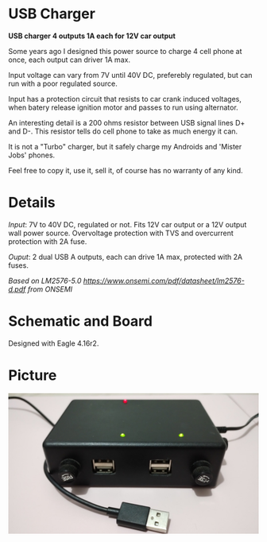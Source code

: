 # USB Charger 
**USB charger 4 outputs 1A each for 12V car output**

Some years ago I designed this power source to charge 4 cell phone at once, each output can driver 1A max.

Input voltage can vary from 7V until 40V DC, preferebly regulated, but can run with a poor regulated source. 

Input has a protection circuit that resists to car crank induced voltages, when batery release ignition motor and passes to run using 
alternator.

An interesting detail is a 200 ohms resistor between USB signal lines D+ and D-. This resistor tells do cell phone to take as much energy it can.

It is not a "Turbo" charger, but it safely charge my Androids and 'Mister Jobs' phones.

Feel free to copy it, use it, sell it, of course has no warranty of any kind. 


# Details

_Input_: 7V to 40V DC, regulated or not. Fits 12V car output or a 12V output wall power source. Overvoltage protection with TVS and overcurrent protection with 2A fuse.

_Ouput_: 2 dual USB A outputs, each can drive 1A max, protected with 2A fuses.

_Based on LM2576-5.0 <https://www.onsemi.com/pdf/datasheet/lm2576-d.pdf> from ONSEMI_

# Schematic and Board

Designed with Eagle 4.16r2. 

# Picture

![USB Charger](https://github.com/icatorze/usbcharger/blob/main/usbcharger.jpg "USB Charger")
